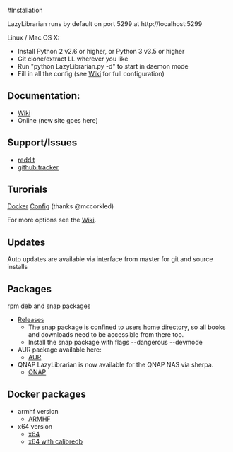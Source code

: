#Installation

LazyLibrarian runs by default on port 5299 at http://localhost:5299

Linux / Mac OS X:

* Install Python 2 v2.6 or higher, or Python 3 v3.5 or higher 
* Git clone/extract LL wherever you like
* Run "python LazyLibrarian.py -d" to start in daemon mode
* Fill in all the config (see [ Wiki](https://github.com/DobyTang/LazyLibrarian/wiki/) for full configuration)


## Documentation:
* [Wiki](https://github.com/DobyTang/LazyLibrarian/wiki/)   
* Online (new site goes here)

## Support/Issues
* [reddit](https://www.reddit.com/r/LazyLibrarian/)
* [github tracker](https://github.com/DobyTang/LazyLibrarian/issues)

## Turorials
[Docker](http://sasquatters.com/lazylibrarian-docker/)
[Config](http://sasquatters.com/lazylibrarian-configuration/)
(thanks @mccorkled)   

For more options see the [Wiki](https://github.com/DobyTang/LazyLibrarian/wiki/).

## Updates
Auto updates are available via interface from master for git and source installs

## Packages
rpm deb and snap packages 

* [Releases](https://github.com/DobyTang/LazyLibrarian/releases)
    * The snap package is confined to users home directory, so all books and downloads need to be accessible from there too.
    * Install the snap package with flags --dangerous --devmode  
* AUR package available here:
    * [AUR](https://aur.archlinux.org/packages/lazylibrarian/)
* QNAP LazyLibrarian is now available for the QNAP NAS via sherpa.
    * [QNAP](https://forum.qnap.com/viewtopic.php?f=320&t=132373v)

## Docker packages

* armhf version
    * [ARMHF](https://hub.docker.com/r/lsioarmhf/lazylibrarian/)
* x64 version
    * [x64](https://hub.docker.com/r/linuxserver/lazylibrarian/)
    * [x64 with calibredb](https://hub.docker.com/r/thraxis/lazylibrarian-calibre/)
